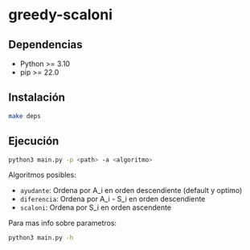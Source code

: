 # greedy-scaloni

## Dependencias

* Python >= 3.10
* pip >= 22.0

## Instalación

```bash
make deps
```

## Ejecución

```bash
python3 main.py -p <path> -a <algoritmo>
```

Algoritmos posibles:

* `ayudante`: Ordena por A_i en orden descendiente (default y optimo)
* `diferencia`: Ordena por A_i - S_i en orden descendiente
* `scaloni`: Ordena por S_i en orden ascendente

Para mas info sobre parametros:

```bash
python3 main.py -h
```

